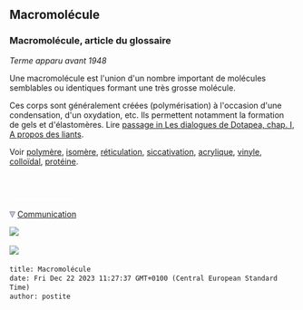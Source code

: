 ## Macromolécule
### Macromolécule, article du glossaire
 _Terme apparu avant 1948_

Une macromolécule est l'union d'un nombre important de molécules semblables ou identiques formant une très grosse molécule.

Ces corps sont généralement créées (polymérisation) à l'occasion d'une condensation, d'un oxydation, etc. Ils permettent notamment la formation de gels et d'élastomères. Lire [passage in Les dialogues de Dotapea, chap. I, A propos des liants](chap01liants.html#reticulationchimique).

Voir [polymère](polymere.html), [isomère](isomerie.html), [réticulation](reticulation.html), [siccativation](sechagesiccativation.html), [acrylique](acryliquegloss.html), [vinyle](vinylegloss.html), [colloïdal](colloide.html), [protéine](proteine.html).



 

 ![](images/transparent122x1.gif)

![](images/flechebas.gif) [Communication](http://www.artrealite.com/annonceurs.htm) 

[![](https://cbonvin.fr/sites/regie.artrealite.com/visuels/campagne1.png)](index-2.html#20131014)

![](https://cbonvin.fr/sites/regie.artrealite.com/visuels/campagne2.png)
```
title: Macromolécule
date: Fri Dec 22 2023 11:27:37 GMT+0100 (Central European Standard Time)
author: postite
```
